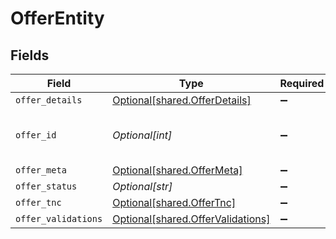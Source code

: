 # OfferEntity


## Fields

| Field                                                                        | Type                                                                         | Required                                                                     | Description                                                                  | Example                                                                      |
| ---------------------------------------------------------------------------- | ---------------------------------------------------------------------------- | ---------------------------------------------------------------------------- | ---------------------------------------------------------------------------- | ---------------------------------------------------------------------------- |
| `offer_details`                                                              | [Optional[shared.OfferDetails]](../../models/shared/offerdetails.md)         | :heavy_minus_sign:                                                           | N/A                                                                          |                                                                              |
| `offer_id`                                                                   | *Optional[int]*                                                              | :heavy_minus_sign:                                                           | N/A                                                                          | d2b430fb-1afe-455a-af31-66d00377b29a                                         |
| `offer_meta`                                                                 | [Optional[shared.OfferMeta]](../../models/shared/offermeta.md)               | :heavy_minus_sign:                                                           | N/A                                                                          |                                                                              |
| `offer_status`                                                               | *Optional[str]*                                                              | :heavy_minus_sign:                                                           | N/A                                                                          | active                                                                       |
| `offer_tnc`                                                                  | [Optional[shared.OfferTnc]](../../models/shared/offertnc.md)                 | :heavy_minus_sign:                                                           | N/A                                                                          |                                                                              |
| `offer_validations`                                                          | [Optional[shared.OfferValidations]](../../models/shared/offervalidations.md) | :heavy_minus_sign:                                                           | N/A                                                                          |                                                                              |